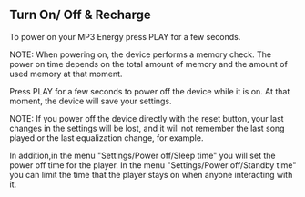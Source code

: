 ## Turn On/ Off & Recharge
To power on your MP3 Energy press PLAY for a few seconds.

NOTE: When powering on, the device performs a memory check. The power on time depends
on the total amount of memory and the amount of used memory at that moment.

Press PLAY for a few seconds to power off the device while it is on. At that moment, the
device will save your settings.

NOTE: If you power off the device directly with the reset button, your last changes in the
settings will be lost, and it will not remember the last song played or the last equalization
change, for example. 

In addition,in the menu "Settings/Power off/Sleep time" you will set the power off time for the player.
In the menu "Settings/Power off/Standby time" you can limit the time that the player stays on when anyone interacting with it. 
